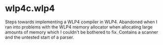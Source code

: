 # wlp4c.wlp4

Steps towards implementing a WLP4 compiler in WLP4. Abandoned when I ran into
problems with the WLP4 memory allocator when allocating large amounts of memory
which I couldn't be bothered to fix. Contains a scanner and the untested start
of a parser.
